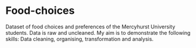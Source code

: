 # Food-choices
Dataset of food choices and preferences of the Mercyhurst University students. Data is raw and uncleaned. 
My aim is to demonstrate the following skills: Data cleaning, organising, transformation and analysis. 
